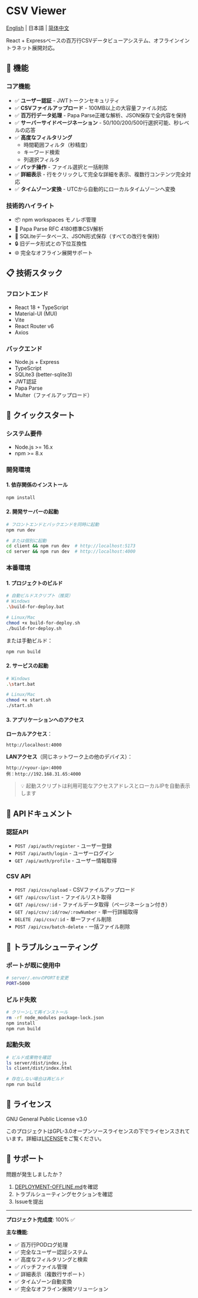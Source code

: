 # CSV Viewer

[English](README.en.md) | 日本語 | [简体中文](README.md)

React + Expressベースの百万行CSVデータビューアシステム、オフラインイントラネット展開対応。

## 🎯 機能

### コア機能
- ✅ **ユーザー認証** - JWTトークンセキュリティ
- ✅ **CSVファイルアップロード** - 100MB以上の大容量ファイル対応
- ✅ **百万行データ処理** - Papa Parse正確な解析、JSON保存で全内容を保持
- ✅ **サーバーサイドページネーション** - 50/100/200/500行選択可能、秒レベルの応答
- ✅ **高度なフィルタリング**
  - 時間範囲フィルタ（秒精度）
  - キーワード検索
  - 列選択フィルタ
- ✅ **バッチ操作** - ファイル選択と一括削除
- ✅ **詳細表示** - 行をクリックして完全な詳細を表示、複数行コンテンツ完全対応
- ✅ **タイムゾーン変換** - UTCから自動的にローカルタイムゾーンへ変換

### 技術的ハイライト
- 📦 npm workspaces モノレポ管理
- 🚀 Papa Parse RFC 4180標準CSV解析
- 💾 SQLiteデータベース、JSON形式保存（すべての改行を保持）
- 🔒 旧データ形式との下位互換性
- 🌐 完全なオフライン展開サポート

## 📋 技術スタック

### フロントエンド
- React 18 + TypeScript
- Material-UI (MUI)
- Vite
- React Router v6
- Axios

### バックエンド
- Node.js + Express
- TypeScript
- SQLite3 (better-sqlite3)
- JWT認証
- Papa Parse
- Multer（ファイルアップロード）

## 🚀 クイックスタート

### システム要件
- Node.js >= 16.x
- npm >= 8.x

### 開発環境

#### 1. 依存関係のインストール
```bash
npm install
```

#### 2. 開発サーバーの起動
```bash
# フロントエンドとバックエンドを同時に起動
npm run dev

# または個別に起動
cd client && npm run dev  # http://localhost:5173
cd server && npm run dev  # http://localhost:4000
```

### 本番環境

#### 1. プロジェクトのビルド
```bash
# 自動ビルドスクリプト（推奨）
# Windows
.\build-for-deploy.bat

# Linux/Mac
chmod +x build-for-deploy.sh
./build-for-deploy.sh
```

または手動ビルド：
```bash
npm run build
```

#### 2. サービスの起動
```bash
# Windows
.\start.bat

# Linux/Mac
chmod +x start.sh
./start.sh
```

#### 3. アプリケーションへのアクセス

**ローカルアクセス**：
```
http://localhost:4000
```

**LANアクセス**（同じネットワーク上の他のデバイス）：
```
http://<your-ip>:4000
例：http://192.168.31.65:4000
```

> 💡 起動スクリプトは利用可能なアクセスアドレスとローカルIPを自動表示します

## 📖 APIドキュメント

### 認証API
- `POST /api/auth/register` - ユーザー登録
- `POST /api/auth/login` - ユーザーログイン
- `GET /api/auth/profile` - ユーザー情報取得

### CSV API
- `POST /api/csv/upload` - CSVファイルアップロード
- `GET /api/csv/list` - ファイルリスト取得
- `GET /api/csv/:id` - ファイルデータ取得（ページネーション付き）
- `GET /api/csv/:id/row/:rowNumber` - 単一行詳細取得
- `DELETE /api/csv/:id` - 単一ファイル削除
- `POST /api/csv/batch-delete` - 一括ファイル削除

## 🐛 トラブルシューティング

### ポートが既に使用中
```bash
# server/.envのPORTを変更
PORT=5000
```

### ビルド失敗
```bash
# クリーンして再インストール
rm -rf node_modules package-lock.json
npm install
npm run build
```

### 起動失敗
```bash
# ビルド成果物を確認
ls server/dist/index.js
ls client/dist/index.html

# 存在しない場合は再ビルド
npm run build
```

## 📄 ライセンス

GNU General Public License v3.0

このプロジェクトはGPL-3.0オープンソースライセンスの下でライセンスされています。詳細は[LICENSE](LICENSE)をご覧ください。

## 🙋 サポート

問題が発生しましたか？
1. [DEPLOYMENT-OFFLINE.md](DEPLOYMENT-OFFLINE.md)を確認
2. トラブルシューティングセクションを確認
3. Issueを提出

---

**プロジェクト完成度**: 100% ✅

**主な機能**:
- ✅ 百万行PODログ処理
- ✅ 完全なユーザー認証システム
- ✅ 高度なフィルタリングと検索
- ✅ バッチファイル管理
- ✅ 詳細表示（複数行サポート）
- ✅ タイムゾーン自動変換
- ✅ 完全なオフライン展開ソリューション
